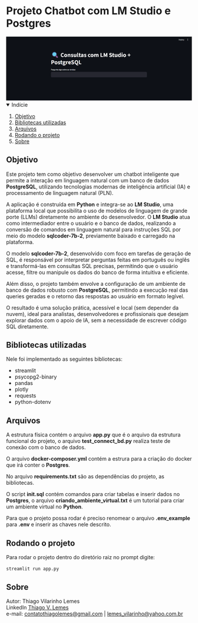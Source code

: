 # Projeto Chatbot com LM Studio e Postgres 

<img src="docs/print_01.png"> 

<!-- TABLE OF CONTENTS -->
<details open="open">
  <summary>Indície</summary>
  <ol>
    <li>
      <a href="#objetivo">Objetivo</a>
        <li><a href="#bibliotecas-utilizadas">Bibliotecas utilizadas</a></li>
    </li>
    <li>
      <a href="#arquivos">Arquivos</a>
    </li>
    <li>
      <a href="#rodando-o-projeto">Rodando o projeto</a>
    </li>
    <li>
      <a href="#sobre">Sobre</a>
    </li>
  </ol>
</details>

## Objetivo

Este projeto tem como objetivo desenvolver um chatbot inteligente que permite a interação em linguagem natural com um banco de dados <b>PostgreSQL</b>, utilizando tecnologias modernas de inteligência artificial (IA) e processamento de linguagem natural (PLN).

A aplicação é construída em <b>Python</b> e integra-se ao <b>LM Studio</b>, uma plataforma local que possibilita o uso de modelos de linguagem de grande porte (LLMs) diretamente no ambiente do desenvolvedor. O <b>LM Studio</b> atua como intermediador entre o usuário e o banco de dados, realizando a conversão de comandos em linguagem natural para instruções SQL por meio do modelo <b>sqlcoder-7b-2</b>, previamente baixado e carregado na plataforma.

O modelo <b>sqlcoder-7b-2</b>, desenvolvido com foco em tarefas de geração de SQL, é responsável por interpretar perguntas feitas em português ou inglês e transformá-las em consultas SQL precisas, permitindo que o usuário acesse, filtre ou manipule os dados do banco de forma intuitiva e eficiente.

Além disso, o projeto também envolve a configuração de um ambiente de banco de dados robusto com <b>PostgreSQL</b>, permitindo a execução real das queries geradas e o retorno das respostas ao usuário em formato legível.

O resultado é uma solução prática, acessível e local (sem depender da nuvem), ideal para analistas, desenvolvedores e profissionais que desejam explorar dados com o apoio de IA, sem a necessidade de escrever código SQL diretamente.




<!-- programas-e-bibliotecas -->
## Bibliotecas utilizadas

Nele foi implementado as seguintes bibliotecas:

* streamlit
* psycopg2-binary
* pandas
* plotly
* requests
* python-dotenv

<!-- arquivos-e-pastas -->
## Arquivos

A estrutura física contém o arquivo <b>app.py</b> que é o arquivo da estrutura funcional do projeto, o arquivo <b>test_connect_bd.py</b> realiza teste de conexão com o banco de dados. 

O arquivo <b>docker-composer.yml</b> contém a estrura para a criação do docker que irá conter o <b>Postgres</b>.

No arquivo <b>requirements.txt</b> são as dependências do projeto, as bibliotecas.

O script <b>init.sql</b> contém comandos para criar tabelas e inserir dados no <b>Postgres</b>, o arquivo <b>criando_ambiente_virtual.txt</b> é um tutorial para criar um ambiente virtual no <b>Python</b>. 

Para que o projeto possa rodar é preciso renomear o arquivo <b>.env_example</b> para <b>.env</b> e inserir as chaves nele descrito.

<!-- rodando-o-projeto -->
## Rodando o projeto

Para rodar o projeto dentro do diretório raiz no prompt digite:
```
streamlit run app.py
``` 
<!-- sobre -->
## Sobre

Autor: Thiago Vilarinho Lemes <br>
LinkedIn <a href="https://www.linkedin.com/in/thiago-v-lemes-b1232727">Thiago V. Lemes</a><br>
e-mail: contatothiagolemes@gmail.com | lemes_vilarinho@yahoo.com.br




